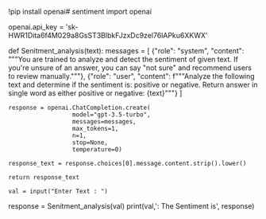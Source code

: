 !pip install openai# sentiment
import openai

openai.api_key = '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'

def Senitment_analysis(text):
    messages = [
        {"role": "system", "content": """You are trained to analyze and detect the sentiment of given text.
                                        If you're unsure of an answer, you can say "not sure" and recommend users to review manually."""},
        {"role": "user", "content": f"""Analyze the following text and determine if the sentiment is: positive or negative.
                                        Return answer in single word as either positive or negative: {text}"""}
        ]

    response = openai.ChatCompletion.create(
                      model="gpt-3.5-turbo",
                      messages=messages,
                      max_tokens=1,
                      n=1,
                      stop=None,
                      temperature=0)

    response_text = response.choices[0].message.content.strip().lower()

    return response_text

    val = input("Enter Text : ")
response = Senitment_analysis(val)
print(val,': The Sentiment is', response)
